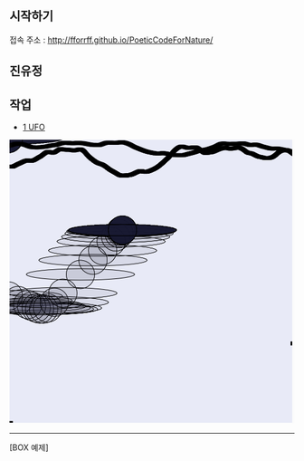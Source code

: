 ## 시작하기

접속 주소 : <http://fforrff.github.io/PoeticCodeForNature/>


## 진유정


## 작업
 * [1 UFO](https://editor.p5js.org/fforrff@gmail.com/sketches/fqwsSTuqt)

 ![UFO IMAGE](./UFO/UFOimg.png)

---

[BOX 예제]

